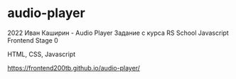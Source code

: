 # audio-player

2022 Иван Каширин - Audio Player Задание с курса RS School Javascript Frontend Stage 0

HTML, CSS, Javascript

https://frontend200tb.github.io/audio-player/
